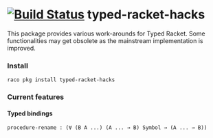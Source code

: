 [![Build Status](https://travis-ci.org/philnguyen/typed-racket-hacks.svg?branch=master)](https://travis-ci.org/philnguyen/typed-racket-hacks) typed-racket-hacks
=========================================

This package provides various work-arounds for Typed Racket.
Some functionalities may get obsolete as the mainstream implementation is improved.

### Install

```
raco pkg install typed-racket-hacks
```

### Current features

#### Typed bindings

```racket
procedure-rename : (∀ (B A ...) (A ... → B) Symbol → (A ... → B))
```
